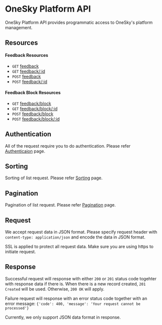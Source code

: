 # OneSky Platform API

OneSky Platform API provides programmatic access to OneSky's platform management.

## Resources

#### Feedback Resources
- `GET`  [feedback]()
- `GET`  [feedback/:id]()
- `POST` [feedback]()
- `POST` [feedback/:id]()

#### Feedback Block Resources
- `GET`  [feedback/block]()
- `GET`  [feedback/block/:id]()
- `POST` [feedback/block]()
- `POST` [feedback/block/:id]()

## Authentication

All of the request require you to do authentication. Please refer [Authenticaion](/reference/authentication.md) page.

## Sorting

Sorting of list request. Please refer [Sorting](/reference/sorting.md) page.

## Pagination

Pagination of list request. Please refer [Pagination](/reference/pagination.md) page.

## Request
We accept request data in JSON format. Please specify request header with `content-type: application/json` and encode the data in JSON format.

SSL is applied to protect all request data. Make sure you are using https to initiate request.

## Response
Successful request will response with either `200` or `201` status code togehter with response data if there is. When there is a new record created, `201 Created` will be used. Otherwise, `200 OK` will apply.

Failure request will response with an error status code together with an error message:
`{'code': 400, 'message': 'Your request cannot be processed'}`

Currently, we only support JSON data format in response.
